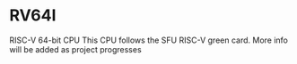 # RV64I
RISC-V 64-bit CPU
This CPU follows the SFU RISC-V green card.
More info will be added as project progresses
